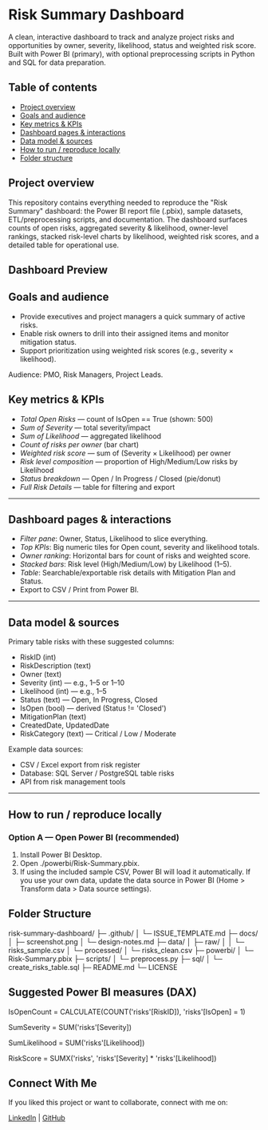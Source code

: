 # Risk Summary Dashboard

A clean, interactive dashboard to track and analyze project risks and opportunities by owner, severity, likelihood, status and weighted risk score. Built with Power BI (primary), with optional preprocessing scripts in Python and SQL for data preparation.


## Table of contents
- [Project overview](#project-overview)  
- [Goals and audience](#goals-and-audience)  
- [Key metrics & KPIs](#key-metrics--kpis)  
- [Dashboard pages & interactions](#dashboard-pages--interactions)  
- [Data model & sources](#data-model--sources)  
- [How to run / reproduce locally](#how-to-run--reproduce-locally)  
- [Folder structure](#folder-structure)

## Project overview
This repository contains everything needed to reproduce the "Risk Summary" dashboard: the Power BI report file (.pbix), sample datasets, ETL/preprocessing scripts, and documentation. The dashboard surfaces counts of open risks, aggregated severity & likelihood, owner-level rankings, stacked risk-level charts by likelihood, weighted risk scores, and a detailed table for operational use.

## Dashboard Preview

## Goals and audience
- Provide executives and project managers a quick summary of active risks.
- Enable risk owners to drill into their assigned items and monitor mitigation status.
- Support prioritization using weighted risk scores (e.g., severity × likelihood).

Audience: PMO, Risk Managers, Project Leads.


## Key metrics & KPIs
- *Total Open Risks* — count of IsOpen == True (shown: 500)
- *Sum of Severity* — total severity/impact
- *Sum of Likelihood* — aggregated likelihood
- *Count of risks per owner* (bar chart)
- *Weighted risk score* — sum of (Severity × Likelihood) per owner
- *Risk level composition* — proportion of High/Medium/Low risks by Likelihood
- *Status breakdown* — Open / In Progress / Closed (pie/donut)
- *Full Risk Details* — table for filtering and export

---

## Dashboard pages & interactions
- *Filter pane*: Owner, Status, Likelihood to slice everything.
- *Top KPIs*: Big numeric tiles for Open count, severity and likelihood totals.
- *Owner ranking*: Horizontal bars for count of risks and weighted score.
- *Stacked bars*: Risk level (High/Medium/Low) by Likelihood (1–5).
- *Table*: Searchable/exportable risk details with Mitigation Plan and Status.
- Export to CSV / Print from Power BI.

---

## Data model & sources
Primary table risks with these suggested columns:
- RiskID (int)
- RiskDescription (text)
- Owner (text)
- Severity (int) — e.g., 1–5 or 1–10
- Likelihood (int) — e.g., 1–5
- Status (text) — Open, In Progress, Closed
- IsOpen (bool) — derived (Status != 'Closed')
- MitigationPlan (text)
- CreatedDate, UpdatedDate
- RiskCategory (text) — Critical / Low / Moderate

Example data sources:
- CSV / Excel export from risk register
- Database: SQL Server / PostgreSQL table risks
- API from risk management tools

---

## How to run / reproduce locally

### Option A — Open Power BI (recommended)
1. Install Power BI Desktop.
2. Open ./powerbi/Risk-Summary.pbix.
3. If using the included sample CSV, Power BI will load it automatically. If you use your own data, update the data source in Power BI (Home > Transform data > Data source settings).


## Folder Structure
risk-summary-dashboard/
├─ .github/
│  └─ ISSUE_TEMPLATE.md
├─ docs/
│  ├─ screenshot.png
│  └─ design-notes.md
├─ data/
│  ├─ raw/
│  │  └─ risks_sample.csv
│  └─ processed/
│     └─ risks_clean.csv
├─ powerbi/
│  └─ Risk-Summary.pbix
├─ scripts/
│  └─ preprocess.py
├─ sql/
│  └─ create_risks_table.sql
├─ README.md
└─ LICENSE

## Suggested Power BI measures (DAX)

IsOpenCount = CALCULATE(COUNT('risks'[RiskID]), 'risks'[IsOpen] = 1)

SumSeverity = SUM('risks'[Severity])

SumLikelihood = SUM('risks'[Likelihood])

RiskScore = SUMX('risks', 'risks'[Severity] * 'risks'[Likelihood])

## Connect With Me

If you liked this project or want to collaborate, connect with me on:

 [LinkedIn]( https://www.linkedin.com/in/ankita-c-4a1581212) | [GitHub](https://github.com/AnkitaChoubey/AnkitaChoubey)
